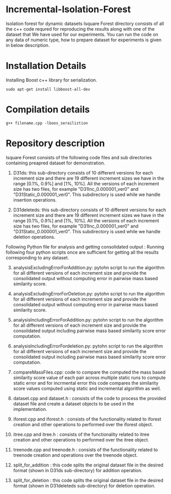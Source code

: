 # Incremental-Isolation-Forest
Isolation forest for dynamic datasets
Isquare Forest directory consists of all the c++ code requred for reproducing the results along with one of the dataset that We have used for our experiments. You can run the code on any data of numeric type, how to prepare dataset for experiments is given in below description.

# Installation Details
Installing Boost c++ library for serialization.
```
sudo apt-get install libboost-all-dev
```

# Compilation details
```
g++ filename.cpp -lboos_serailiztion
```
# Repository description
Isquare Forest consists of the following code files and sub directories containing preapred dataset for demonstration. 

1. D31ds: this sub-directory consists of 10 different versions for each increment size and there are 19 different increment sizes we have in the range [0.1%, 0.9%] and [1%, 10%]. All the versions of each increment size  has two files, for example  "D31Inc_0.000001_ver0" and "D31Static_0.000001_ver0". This subdirectory is used while we handle insertion operations.

2. D31deleteds: this sub-directory consists of 10 different versions for each increment size and there are 19 different increment sizes we have in the range [0.1%, 0.9%] and [1%, 10%]. All the versions of each increment size  has two files, for example  "D31Inc_0.000001_ver0" and "D31Static_0.000001_ver0". This subdirectory is used while we handle deletion operations.


Following Python file for analysis and getting consolidated output : Running following four python scripts once are sufficient for getting all the results corresponding to any dataset.
 
3. analysisExcludingErrorForAddition.py: pytohn script to run the algorithm for all different versions of each increment size and provide the consolidated output without computing error in pairwise mass based similarity score.

4. analysisExcludingErrorForDeletion.py: pytohn script to run the algorithm for all different versions of each increment size and provide the consolidated output without computing error in pairwise mass based similarity score.

5. analysisIncludingErrorForAddition.py: pytohn script to run the algorithm for all different versions of each increment size and provide the consolidated output including pairwise mass based similarity score error computation.

6. analysisIncludingErrorFordeletion.py: pytohn script to run the algorithm for all different versions of each increment size and provide the consolidated output including pairwise mass based similarity score error computation.

7. compareMassFiles.cpp: code to compare the computed the mass based similarity score value of each pair across multiple static runs to compute static error and for incrmental error this code compares the similarity score values computed using static and incremental algorithm as well.

8. dataset.cpp and dataset.h : consists of the code to process the provided dataset file and create a dataset objects to be used in the implementation.

9. iforest.cpp and iforest.h : consists of the functionality related to iforest creation and other operations to performed over the iforest object.

10. itree.cpp and itree.h : consists of the functionality related to itree creation and other operations to performed over the itree object. 

11. treenode.cpp and treenode.h : consists of the functionality related to treenode creation and operations over the treenode object.

12. split_for_addition : this code splits the original dataset file in the desired format (shown in D31ds sub-directory) for addition operation.

13. split_for_deletion : this code splits the original dataset file in the desired format (shown in D31deleteds sub-directory) for deletion operation.
